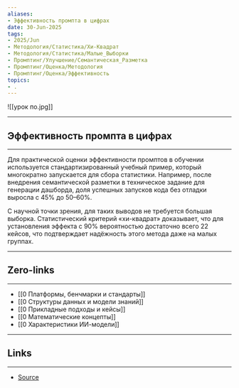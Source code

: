 ```yaml
---
aliases: 
- Эффективность промпта в цифрах 
date: 30-Jun-2025
tags:
- 2025/Jun
- Методология/Статистика/Хи-Квадрат
- Методология/Статистика/Малые_Выборки
- Промптинг/Улучшение/Семантическая_Разметка
- Промптинг/Оценка/Методология
- Промптинг/Оценка/Эффективность
topics:
- .
---
```

![[урок по.jpg]]

-----
##  Эффективность промпта в цифрах 
-----
Для практической оценки эффективности промптов в обучении используется стандартизированный учебный пример, который многократно запускается для сбора статистики. Например, после внедрения семантической разметки в техническое задание для генерации дашборда, доля успешных запусков кода без отладки выросла с 45% до 50–60%.

С научной точки зрения, для таких выводов не требуется большая выборка. Статистический критерий «хи-квадрат» доказывает, что для установления эффекта с 90% вероятностью достаточно всего 22 кейсов, что подтверждает надёжность этого метода даже на малых группах.

---
## Zero-links
---
- [[0 Платформы, бенчмарки и стандарты]]
- [[0 Структуры данных и модели знаний]]
- [[0 Прикладные подходы и кейсы]]
- [[0 Математические концепты]]
- [[0 Характеристики ИИ-модели]]

---
## Links
---
- [Source](https://t.me/turboproject/1780)